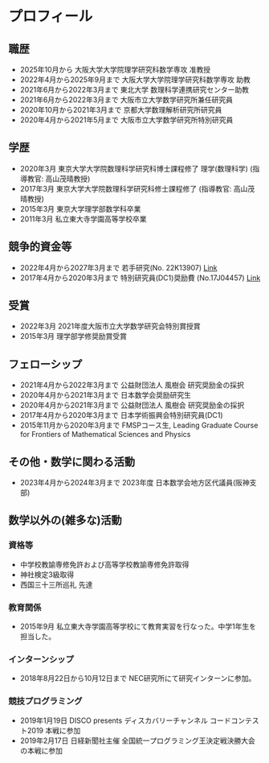 
# **プロフィール**

## **職歴**
- 2025年10月から 大阪大学大学院理学研究科数学専攻 准教授
- 2022年4月から2025年9月まで  大阪大学大学院理学研究科数学専攻 助教
- 2021年6月から2022年3月まで 東北大学 数理科学連携研究センター助教
- 2021年6月から2022年3月まで 大阪市立大学数学研究所兼任研究員 
- 2020年10月から2021年3月まで 京都大学数理解析研究所研究員 
- 2020年4月から2021年5月まで 大阪市立大学数学研究所特別研究員

## **学歴**
- 2020年3月 東京大学大学院数理科学研究科博士課程修了 理学(数理科学) (指導教官: 高山茂晴教授)
- 2017年3月 東京大学大学院数理科学研究科修士課程修了 (指導教官: 高山茂晴教授) <!--- - 2017年4月 東京大学大学院数理科学研究科博士課程入学-->
- 2015年3月 東京大学理学部数学科卒業<!--- 2015年4月 東京大学大学院数理科学研究科修士課程入学-->
- 2011年3月 私立東大寺学園高等学校卒業<!---  - 2011年4月 東京大学理科I類入学-->

## **競争的資金等**
- 2022年4月から2027年3月まで 若手研究(No. 22K13907) [Link](https://kaken.nii.ac.jp/ja/grant/KAKENHI-PROJECT-22K13907/)
- 2017年4月から2020年3月まで 特別研究員(DC1)奨励費 (No.17J04457) [Link](https://kaken.nii.ac.jp/ja/grant/KAKENHI-PROJECT-17J04457/)

## **受賞**
- 2022年3月 2021年度大阪市立大学数学研究会特別賞授賞
- 2015年3月 理学部学修奨励賞受賞

## **フェローシップ**
- 2021年4月から2022年3月まで 公益財団法人 風樹会 研究奨励金の採択
- 2020年4月から2021年3月まで 日本数学会奨励研究生
- 2020年4月から2021年3月まで 公益財団法人 風樹会 研究奨励金の採択
- 2017年4月から2020年3月まで 日本学術振興会特別研究員(DC1)
- 2015年11月から2020年3月まで FMSPコース生, Leading Graduate Course for Frontiers of Mathematical Sciences and Physics

## **その他・数学に関わる活動**
- 2023年4月から2024年3月まで 2023年度 日本数学会地方区代議員(阪神支部)


## **数学以外の(雑多な)活動**

### **資格等**
- 中学校教諭専修免許および高等学校教諭専修免許取得
- 神社検定3級取得
- 西国三十三所巡礼 先達

### **教育関係**
- 2015年9月 私立東大寺学園高等学校にて教育実習を行なった。中学1年生を担当した。

### **インターンシップ**
- 2018年8月22日から10月12日まで NEC研究所にて研究インターンに参加。

### **競技プログラミング**
- 2019年1月19日 DISCO presents ディスカバリーチャンネル コードコンテスト2019 本戦に参加
- 2019年2月17日 日経新聞社主催 全国統一プログラミング王決定戦決勝大会の本戦に参加
